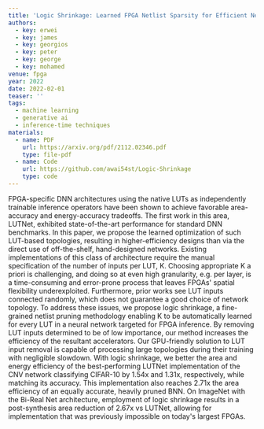 ```yaml
---
title: 'Logic Shrinkage: Learned FPGA Netlist Sparsity for Efficient Neural Network Inference'
authors:
  - key: erwei
  - key: james
  - key: georgios
  - key: peter
  - key: george
  - key: mohamed
venue: fpga
year: 2022
date: 2022-02-01
teaser: ''
tags:
  - machine learning
  - generative ai
  - inference-time techniques
materials:
  - name: PDF
    url: https://arxiv.org/pdf/2112.02346.pdf
    type: file-pdf
  - name: Code
    url: https://github.com/awai54st/Logic-Shrinkage
    type: code
---
```

FPGA-specific DNN architectures using the native LUTs as independently trainable inference operators have been shown to achieve favorable area-accuracy and energy-accuracy tradeoffs. The first work in this area, LUTNet, exhibited state-of-the-art performance for standard DNN benchmarks. In this paper, we propose the learned optimization of such LUT-based topologies, resulting in higher-efficiency designs than via the direct use of off-the-shelf, hand-designed networks. Existing implementations of this class of architecture require the manual specification of the number of inputs per LUT, K. Choosing appropriate K a priori is challenging, and doing so at even high granularity, e.g. per layer, is a time-consuming and error-prone process that leaves FPGAs' spatial flexibility underexploited. Furthermore, prior works see LUT inputs connected randomly, which does not guarantee a good choice of network topology. To address these issues, we propose logic shrinkage, a fine-grained netlist pruning methodology enabling K to be automatically learned for every LUT in a neural network targeted for FPGA inference. By removing LUT inputs determined to be of low importance, our method increases the efficiency of the resultant accelerators. Our GPU-friendly solution to LUT input removal is capable of processing large topologies during their training with negligible slowdown. With logic shrinkage, we better the area and energy efficiency of the best-performing LUTNet implementation of the CNV network classifying CIFAR-10 by 1.54x and 1.31x, respectively, while matching its accuracy. This implementation also reaches 2.71x the area efficiency of an equally accurate, heavily pruned BNN. On ImageNet with the Bi-Real Net architecture, employment of logic shrinkage results in a post-synthesis area reduction of 2.67x vs LUTNet, allowing for implementation that was previously impossible on today's largest FPGAs.
